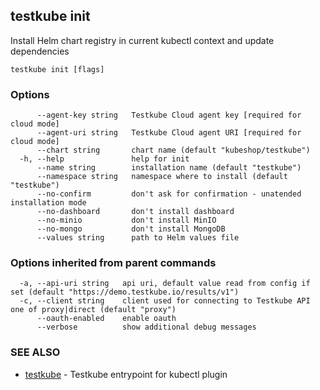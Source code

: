 ## testkube init

Install Helm chart registry in current kubectl context and update dependencies

```
testkube init [flags]
```

### Options

```
      --agent-key string   Testkube Cloud agent key [required for cloud mode]
      --agent-uri string   Testkube Cloud agent URI [required for cloud mode]
      --chart string       chart name (default "kubeshop/testkube")
  -h, --help               help for init
      --name string        installation name (default "testkube")
      --namespace string   namespace where to install (default "testkube")
      --no-confirm         don't ask for confirmation - unatended installation mode
      --no-dashboard       don't install dashboard
      --no-minio           don't install MinIO
      --no-mongo           don't install MongoDB
      --values string      path to Helm values file
```

### Options inherited from parent commands

```
  -a, --api-uri string   api uri, default value read from config if set (default "https://demo.testkube.io/results/v1")
  -c, --client string    client used for connecting to Testkube API one of proxy|direct (default "proxy")
      --oauth-enabled    enable oauth
      --verbose          show additional debug messages
```

### SEE ALSO

* [testkube](testkube.md)	 - Testkube entrypoint for kubectl plugin

